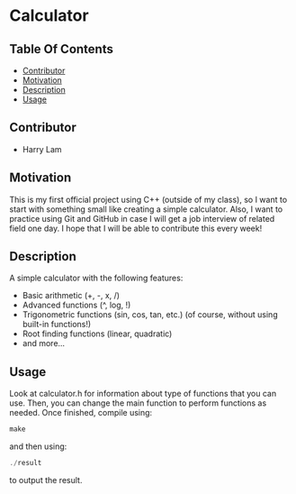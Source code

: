 # Calculator

## Table Of Contents
-  [Contributor](#contributor)
-  [Motivation](#motivation)
-  [Description](#description)
-  [Usage](#usage)


## Contributor
-  Harry Lam

## Motivation

This is my first official project using C++ (outside of my class), so I want to start with something small like creating a simple calculator. Also, I want to practice using Git and GitHub in case I will get a job interview of related field one day. I hope that I will be able to contribute this every week!

## Description
A simple calculator with the following features:

-  Basic arithmetic (+, -, x, /)
-  Advanced functions (^, log, !)
-  Trigonometric functions (sin, cos, tan, etc.) (of course, without using built-in functions!)
-  Root finding functions (linear, quadratic)
-  and more...

## Usage

Look at calculator.h for information about type of functions that you can use. Then, you can change the main function to perform functions as needed. Once finished, compile using:

```C++
make
```

and then using:

```C++
./result
```
to output the result.
